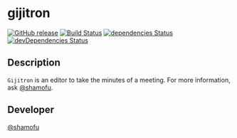 # gijitron
[![GitHub release](https://img.shields.io/github/release/shamofu/gijitron.svg?style=flat-square)](https://github.com/shamofu/gijitron/releases/latest)
[![Build Status](https://img.shields.io/travis/shamofu/gijitron/master.svg?style=flat-square)](https://travis-ci.org/shamofu/gijitron)
[![dependencies Status](https://img.shields.io/david/shamofu/gijitron.svg?style=flat-square)](https://david-dm.org/shamofu/gijitron)
[![devDependencies Status](https://img.shields.io/david/dev/shamofu/gijitron.svg?style=flat-square)](https://david-dm.org/shamofu/gijitron?type=dev)

## Description

`Gijitron` is an editor to take the minutes of a meeting.
For more information, ask [@shamofu](https://twitter.com/shamofu).

## Developer

[@shamofu](https://twitter.com/shamofu)
